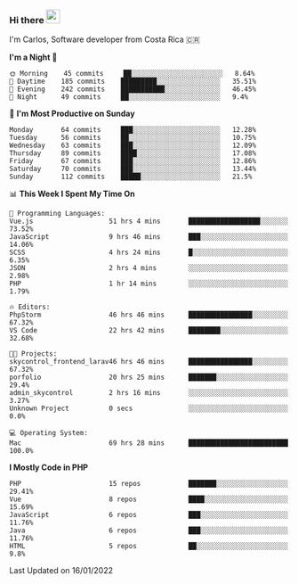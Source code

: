 ### Hi there <img src="https://media.giphy.com/media/hvRJCLFzcasrR4ia7z/giphy.gif" width="25px">

I'm Carlos, Software developer from Costa Rica 🇨🇷

<!--START_SECTION:waka-->
**I'm a Night 🦉** 

```text
🌞 Morning    45 commits     ██░░░░░░░░░░░░░░░░░░░░░░░   8.64% 
🌆 Daytime    185 commits    █████████░░░░░░░░░░░░░░░░   35.51% 
🌃 Evening    242 commits    ███████████░░░░░░░░░░░░░░   46.45% 
🌙 Night      49 commits     ██░░░░░░░░░░░░░░░░░░░░░░░   9.4%

```
📅 **I'm Most Productive on Sunday** 

```text
Monday       64 commits     ███░░░░░░░░░░░░░░░░░░░░░░   12.28% 
Tuesday      56 commits     ██░░░░░░░░░░░░░░░░░░░░░░░   10.75% 
Wednesday    63 commits     ███░░░░░░░░░░░░░░░░░░░░░░   12.09% 
Thursday     89 commits     ████░░░░░░░░░░░░░░░░░░░░░   17.08% 
Friday       67 commits     ███░░░░░░░░░░░░░░░░░░░░░░   12.86% 
Saturday     70 commits     ███░░░░░░░░░░░░░░░░░░░░░░   13.44% 
Sunday       112 commits    █████░░░░░░░░░░░░░░░░░░░░   21.5%

```


📊 **This Week I Spent My Time On** 

```text
💬 Programming Languages: 
Vue.js                   51 hrs 4 mins       ██████████████████░░░░░░░   73.52% 
JavaScript               9 hrs 46 mins       ███░░░░░░░░░░░░░░░░░░░░░░   14.06% 
SCSS                     4 hrs 24 mins       █░░░░░░░░░░░░░░░░░░░░░░░░   6.35% 
JSON                     2 hrs 4 mins        ░░░░░░░░░░░░░░░░░░░░░░░░░   2.98% 
PHP                      1 hr 14 mins        ░░░░░░░░░░░░░░░░░░░░░░░░░   1.79%

🔥 Editors: 
PhpStorm                 46 hrs 46 mins      ████████████████░░░░░░░░░   67.32% 
VS Code                  22 hrs 42 mins      ████████░░░░░░░░░░░░░░░░░   32.68%

🐱‍💻 Projects: 
skycontrol_frontend_larav46 hrs 46 mins      ████████████████░░░░░░░░░   67.32% 
porfolio                 20 hrs 25 mins      ███████░░░░░░░░░░░░░░░░░░   29.4% 
admin_skycontrol         2 hrs 16 mins       ░░░░░░░░░░░░░░░░░░░░░░░░░   3.27% 
Unknown Project          0 secs              ░░░░░░░░░░░░░░░░░░░░░░░░░   0.0%

💻 Operating System: 
Mac                      69 hrs 28 mins      █████████████████████████   100.0%

```

**I Mostly Code in PHP** 

```text
PHP                      15 repos            ███████░░░░░░░░░░░░░░░░░░   29.41% 
Vue                      8 repos             ████░░░░░░░░░░░░░░░░░░░░░   15.69% 
JavaScript               6 repos             ███░░░░░░░░░░░░░░░░░░░░░░   11.76% 
Java                     6 repos             ███░░░░░░░░░░░░░░░░░░░░░░   11.76% 
HTML                     5 repos             ██░░░░░░░░░░░░░░░░░░░░░░░   9.8%

```



 Last Updated on 16/01/2022
<!--END_SECTION:waka-->

